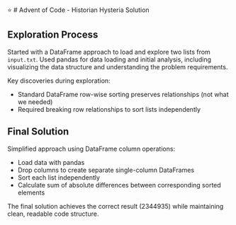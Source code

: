 :star: # Advent of Code - Historian Hysteria Solution

## Exploration Process
Started with a DataFrame approach to load and explore two lists from `input.txt`. Used pandas for data loading and initial analysis, including visualizing the data structure and understanding the problem requirements.

Key discoveries during exploration:
- Standard DataFrame row-wise sorting preserves relationships (not what we needed)
- Required breaking row relationships to sort lists independently

## Final Solution
Simplified approach using DataFrame column operations:
- Load data with pandas
- Drop columns to create separate single-column DataFrames
- Sort each list independently 
- Calculate sum of absolute differences between corresponding sorted elements

The final solution achieves the correct result (2344935) while maintaining clean, readable code structure.
